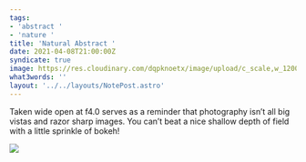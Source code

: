 ```yaml
---
tags:
- 'abstract '
- 'nature '
title: 'Natural Abstract '
date: 2021-04-08T21:00:00Z
syndicate: true
image: https://res.cloudinary.com/dqpknoetx/image/upload/c_scale,w_1200/v1617915427/2ABA98A4-38B1-405E-AD34-5D4A8298ECC2_rhnmy6.jpg
what3words: ''
layout: '../../layouts/NotePost.astro'
---
```

Taken wide open at f4.0 serves as a reminder that photography isn’t all big vistas and razor sharp images. You can’t beat a nice shallow depth of field with a little sprinkle of bokeh!

![](https://res.cloudinary.com/dqpknoetx/image/upload/c_scale,w_1200/v1617915427/2ABA98A4-38B1-405E-AD34-5D4A8298ECC2_rhnmy6.jpg)